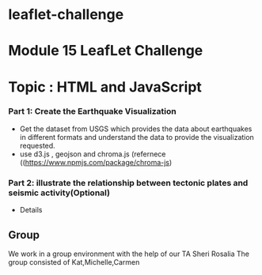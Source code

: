 # leaflet-challenge

# Module 15 LeafLet Challenge
# Topic : HTML and JavaScript
### Part 1: Create the Earthquake Visualization
  - Get the dataset from USGS which provides the data about earthquakes in different formats and understand the data to provide the visualization requested.
  - use d3.js , geojson and chroma.js (refernece ((https://www.npmjs.com/package/chroma-js)

### Part 2: illustrate the relationship between tectonic plates and seismic activity(Optional)
  - Details
## Group
We work in a group environment with the help of our TA Sheri Rosalia The group consisted of Kat,Michelle,Carmen
